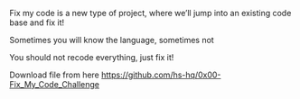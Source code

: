Fix my code is a new type of project, where we’ll jump into an existing code base and fix it!

Sometimes you will know the language, sometimes not

You should not recode everything, just fix it!

Download file from here https://github.com/hs-hq/0x00-Fix_My_Code_Challenge

